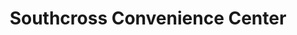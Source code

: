 ---
title: "Southcross Convenience Center"
url: /burnsville/southcross-convenience-center/
shop: convenience
---